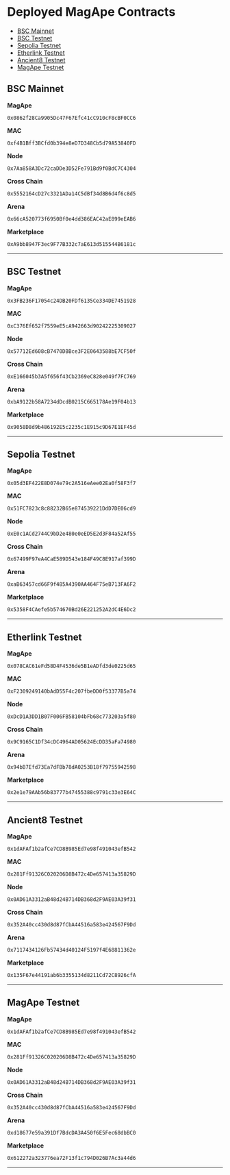 # Deployed MagApe Contracts


* [BSC Mainnet](#bsc-mainnet)
* [BSC Testnet](#bsc-testnet)
* [Sepolia Testnet](#sepolia-testnet)
* [Etherlink Testnet](#etherlink-testnet)
* [Ancient8 Testnet](#ancient8-testnet)
* [MagApe Testnet](#magape-testnet)


## BSC Mainnet

**MagApe**
```
0x0862f28Ca9905Dc47F67Efc41cC910cF8cBF0CC6
```
**MAC** 
```
0xf4B1Bff3BCfd0b394e8eD7D348Cb5d79A53840FD
```
**Node**
```
0x7Aa858A3Dc72caDDe3D52Fe791Bd9f0BdC7C4304
```
**Cross Chain** 
```
0x5552164cD27c3321ADa14C5dBf34d8B6d4f6c8d5
```
**Arena**
```
0x66cA520773f6950Bf0e4dd386EAC42aE899eEAB6
```
**Marketplace**
```
0xA9bb8947F3ec9F77B332c7aE613d515544B6181c
```

---

## BSC Testnet

**MagApe**
```
0x3FB236F17054c24DB20FDf6135Ce334DE7451928
```
**MAC**
```
0xC376Ef652f7559eE5cA942663d90242225309027
```
**Node** 
```
0x57712Ed608cB7470DBBce3F2E0643588bE7CF50f
```
**Cross Chain** 
```
0xE166045b3A5f656f43Cb2369eC828e049f7FC769
```
**Arena**
```
0xbA9122b58A7234dDcdB0215C665178Ae19F04b13
```
**Marketplace** 
```
0x9058D8d9b486192E5c2235c1E915c9D67E1EF45d
```

---

## Sepolia Testnet

**MagApe**
```
0x05d3EF422E8D074e79c2A516eAee02Ea0f58F3f7
```
**MAC**
```
0x51FC7823c8c88232B65e874539221DdD7DE06cd9
```
**Node** 
```
0xE0c1ACd2744C9bD2e480e0eED5E2d3F84a52Af55
```
**Cross Chain** 
```
0x67499F97eA4CaE589D543e184F49C8E917af399D
```
**Arena**
```
0xaB63457cd66F9f485A4390AA464F75eB713FA6F2
```
**Marketplace** 
```
0x5358F4CAefe5b574670Bd26E221252A2dC4E6Dc2
```

---

## Etherlink Testnet

**MagApe**
```
0x078CAC61eFd58D4F4536de5B1eADfd3de0225d65
```
**MAC**
```
0xF2309249140bAdD55F4c207fbeDD0f53377B5a74
```
**Node** 
```
0xDcD1A3DD1B07F006FB58104bFb68c773203a5f80
```
**Cross Chain** 
```
0x9C9165C1Df34cDC4964AD05624EcDD35aFa74980
```
**Arena**
```
0x94bB7Efd73Ea7dFBb78dA0253B18f79755942598
```
**Marketplace** 
```
0x2e1e79AAb56b83777b47455388c9791c33e3E64C
```

---

## Ancient8 Testnet

**MagApe**
```
0x1dAFAf1b2afCe7CD8B985Ed7e98f491043efB542
```
**MAC**
```
0x281Ff91326C020206D8B472c4De657413a35829D
```
**Node** 
```
0x0AD61A3312aB48d24B714DB368d2F9AE03A39f31
```
**Cross Chain** 
```
0x352A40cc430d8d87fCbA44516a583e424567F9Dd
```
**Arena**
```
0x7117434126Fb57434d40124F5197f4E68811362e
```
**Marketplace** 
```
0x135F67e44191ab6b3355134d8211Cd72C8926cfA
```

---

## MagApe Testnet

**MagApe**
```
0x1dAFAf1b2afCe7CD8B985Ed7e98f491043efB542
```
**MAC**
```
0x281Ff91326C020206D8B472c4De657413a35829D
```
**Node** 
```
0x0AD61A3312aB48d24B714DB368d2F9AE03A39f31
```
**Cross Chain** 
```
0x352A40cc430d8d87fCbA44516a583e424567F9Dd
```
**Arena**
```
0xd18677e59a391Df7BdcDA3A450f6E5Fec68dbBC0
```
**Marketplace** 
```
0x612272a323776ea72F13f1c794D026B7Ac3a44d6
```

---